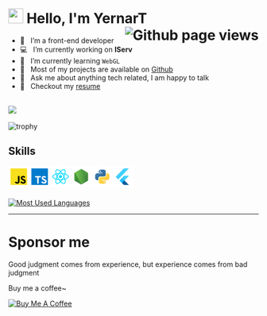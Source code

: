 <h1>
  <img src="https://media.giphy.com/media/hvRJCLFzcasrR4ia7z/giphy.gif" width="30px" height="30px" /> 
  <span>Hello, I'm YernarT</span>
  <img align="right" src="https://komarev.com/ghpvc/?username=YernarT" alt="Github page views" />
</h1>

- 🚩 &nbsp; I’m a front-end developer
- 💻 &nbsp; I’m currently working on **IServ**
- 🌱 &nbsp; I’m currently learning `WebGL`
- 🔭 &nbsp; Most of my projects are available on [Github](https://github.com/YernarT?tab=repositories)
- 💬 &nbsp; Ask me about anything tech related, I am happy to talk
- 📝 &nbsp; Checkout my [resume](https://yernar-kz.web.app/resume)

<br>

<img src="https://github-readme-stats.vercel.app/api?username=YernarT&count_private=true&show_icons=true&theme=gotham" />

![trophy](https://github-profile-trophy.vercel.app/?username=YernarT&rank=SECRET,SSS,SS,S,AAA,AA,A&margin-w=15&margin-h=15&theme=algolia)

## Skills

<a href="https://developer.mozilla.org/en-US/docs/Web/JavaScript" target="_blank"> <img align="left" alt="JavaScript" height ="42px"  src="./assets/js.svg"> </a>
<a href="https://www.typescriptlang.org/" target="_blank"><img align="left" alt="Typescirpt" height ="42px" src="./assets/ts.svg"></a>
<a href="https://reactjs.org/" target="_blank"> <img align="left" alt="React" height ="42px" src="./react.svg"></a>
<a href="https://nodejs.org" target="_blank"><img align="left" alt="Node.js" height ="42px" src="./assets/node.svg"></a>
<a href="https://www.python.org" target="_blank"><img align="left" alt="Python" height ="42px" src="./assets/python.svg"></a>
<a href="https://flutter.dev/" target="__blank"><img align="left" alt="Flutter" height ="42px" src="./assets/flutter.svg" /></a>

<br>
<br>
<br>

[![Most Used Languages](https://github-readme-stats.vercel.app/api/top-langs/?username=Yernar&layout=pie)](https://yernar-kz.web.app/)

---

# Sponsor me

<p>Good judgment comes from experience, but experience comes from bad judgment</p>
<p>Buy me a coffee~</p>
<a href="https://www.buymeacoffee.com/YernarT" target="_blank" rel="noreferrer nofollow">
  <img src="https://cdn.buymeacoffee.com/buttons/default-red.png" alt="Buy Me A Coffee" height="40" width="170" >
</a>

